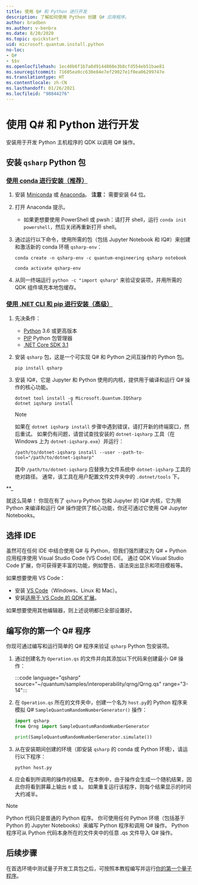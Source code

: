 ```yaml
---
title: 使用 Q# 和 Python 进行开发
description: 了解如何使用 Python 创建 Q# 应用程序。
author: bradben
ms.author: v-benbra
ms.date: 8/20/2020
ms.topic: quickstart
uid: microsoft.quantum.install.python
no-loc:
- Q#
- $$v
ms.openlocfilehash: 1ec40b6f1b7a8d9144860e3b8cfd554eb51bae81
ms.sourcegitcommit: 71605ea9cc630e84e7ef29027e1f0ea06299747e
ms.translationtype: HT
ms.contentlocale: zh-CN
ms.lasthandoff: 01/26/2021
ms.locfileid: "98844276"
---
```

# <a name="develop-with-q-and-python"></a>使用 Q# 和 Python 进行开发

安装用于开发 Python 主机程序的 QDK 以调用 Q# 操作。

## <a name="install-the-qsharp-python-package"></a>安装 `qsharp` Python 包

### <a name="install-using-conda-recommended"></a>[使用 conda 进行安装（推荐）](#tab/tabid-conda)

1. 安装 [Miniconda](https://docs.conda.io/en/latest/miniconda.html) 或 [Anaconda](https://www.anaconda.com/products/individual#Downloads)。 **注意：** 需要安装 64 位。

1. 打开 Anaconda 提示。

   - 如果更想要使用 PowerShell 或 pwsh：请打开 shell，运行 `conda init powershell`，然后关闭再重新打开 shell。

1. 通过运行以下命令，使用所需的包（包括 Jupyter Notebook 和 IQ#）来创建和激活新的 conda 环境 `qsharp-env`：

    ```
    conda create -n qsharp-env -c quantum-engineering qsharp notebook

    conda activate qsharp-env
    ```

1. 从同一终端运行 `python -c "import qsharp"` 来验证安装项，并用所需的 QDK 组件填充本地包缓存。

### <a name="install-using-net-cli-and-pip-advanced"></a>[使用 .NET CLI 和 pip 进行安装（高级）](#tab/tabid-dotnetcli)

1. 先决条件：

    - [Python](https://www.python.org/downloads/) 3.6 或更高版本
    - [PIP](https://pip.pypa.io/en/stable/installing) Python 包管理器
    - [.NET Core SDK 3.1](https://dotnet.microsoft.com/download/dotnet-core/3.1)


1. 安装 `qsharp` 包，这是一个可实现 Q# 和 Python 之间互操作的 Python 包。

    ```
    pip install qsharp
    ```

1. 安装 IQ#，它是 Jupyter 和 Python 使用的内核，提供用于编译和运行 Q# 操作的核心功能。

    ```dotnetcli
    dotnet tool install -g Microsoft.Quantum.IQSharp
    dotnet iqsharp install
    ```

    > [!NOTE]
    > 如果在 `dotnet iqsharp install` 步骤中遇到错误，请打开新的终端窗口，然后重试。
    > 如果仍有问题，请尝试查找安装的 `dotnet-iqsharp` 工具（在 Windows 上为 `dotnet-iqsharp.exe`）并运行：
    > ```
    > /path/to/dotnet-iqsharp install --user --path-to-tool="/path/to/dotnet-iqsharp"
    > ```
    > 其中 `/path/to/dotnet-iqsharp` 应替换为文件系统中 `dotnet-iqsharp` 工具的绝对路径。
    > 通常，该工具在用户配置文件文件夹中的 `.dotnet/tools` 下。
    
**_

就这么简单！ 你现在有了 `qsharp` Python 包和 Jupyter 的 IQ# 内核，它为用 Python 来编译和运行 Q# 操作提供了核心功能，你还可通过它使用 Q# Jupyter Notebooks。

## <a name="choose-your-ide"></a>选择 IDE

虽然可在任何 IDE 中结合使用 Q# 与 Python，但我们强烈建议为 Q# + Python 应用程序使用 Visual Studio Code (VS Code) IDE。 通过 QDK Visual Studio Code 扩展，你可获得更丰富的功能，例如警告、语法突出显示和项目模板等。

如果想要使用 VS Code：

- 安装 [VS Code](https://code.visualstudio.com/download)（Windows、Linux 和 Mac）。
- 安装[适用于 VS Code 的 QDK 扩展](https://marketplace.visualstudio.com/items?itemName=quantum.quantum-devkit-vscode)。

如果想要使用其他编辑器，则上述说明都已全部设置好。

## <a name="write-your-first-q-program"></a>编写你的第一个 Q# 程序

你现可通过编写和运行简单的 Q# 程序来验证 `qsharp` Python 包安装项。

1. 通过创建名为 `Operation.qs` 的文件并向其添加以下代码来创建最小 Q# 操作：

    :::code language="qsharp" source="~/quantum/samples/interoperability/qrng/Qrng.qs" range="3-14":::

1. 在 `Operation.qs` 所在的文件夹中，创建一个名为 `host.py`的 Python 程序来模拟 Q# `SampleQuantumRandomNumberGenerator()` 操作：

    ```python
    import qsharp
    from Qrng import SampleQuantumRandomNumberGenerator

    print(SampleQuantumRandomNumberGenerator.simulate())
    ```

1. 从在安装期间创建的环境（即安装 `qsharp` 的 conda 或 Python 环境），请运行以下程序：

    ```
    python host.py
    ```

1. 应会看到所调用的操作的结果。 在本例中，由于操作会生成一个随机结果，因此你将看到屏幕上输出 `0` 或 `1`。 如果重复运行该程序，则每个结果显示的时间大约减半。

> [!NOTE]
> Python 代码只是普通的 Python 程序。 你可使用任何 Python 环境（包括基于 Python 的 Jupyter Notebooks）来编写 Python 程序和调用 Q# 操作。 Python 程序可从 Python 代码本身所在的文件夹中的任意 .qs 文件导入 Q# 操作。

## <a name="next-steps"></a>后续步骤

在首选环境中测试量子开发工具包之后，可按照本教程编写并运行[你的第一个量子程序](xref:microsoft.quantum.quickstarts.qrng)。
